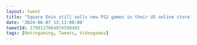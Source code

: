 ```yaml
---
layout: tweet
title: "Square Enix still sells new PS2 games in their US online store? Tempted to buy these!"
date: '2024-06-07 13:11:00:00'
tweetId: 1799127064974598485
tags: [Retrogaming, Tweets, Videogames]
---
```


